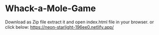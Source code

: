 # Whack-a-Mole-Game

Download as Zip file extract it and open index.html file in your browser.
or 
click below:
https://neon-starlight-196ee0.netlify.app/

